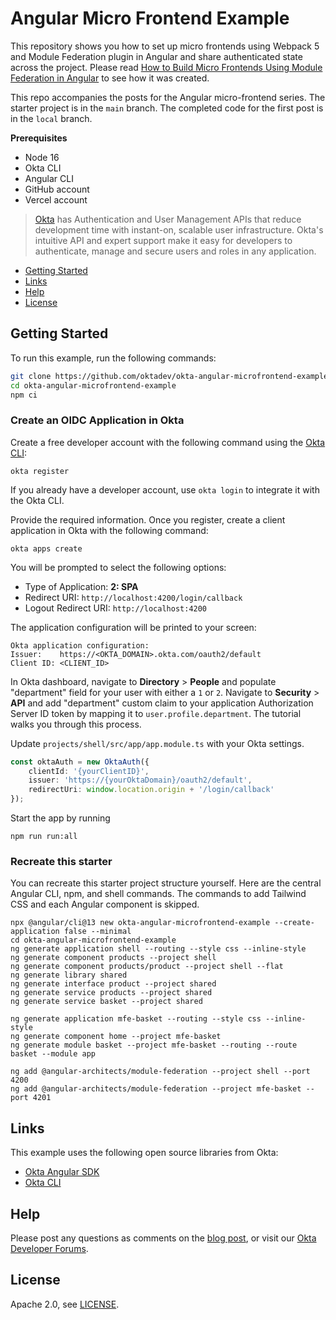 # Angular Micro Frontend Example

This repository shows you how to set up micro frontends using Webpack 5 and Module Federation plugin in Angular and share authenticated state across the project. Please read [How to Build Micro Frontends Using Module Federation in Angular][blog] to see how it was created.

This repo accompanies the posts for the Angular micro-frontend series. The starter project is in the `main` branch. The completed code for the first post is in the `local` branch.

**Prerequisites**

* Node 16
* Okta CLI
* Angular CLI
* GitHub account
* Vercel account

> [Okta](https://developer.okta.com/) has Authentication and User Management APIs that reduce development time with instant-on, scalable user infrastructure. Okta's intuitive API and expert support make it easy for developers to authenticate, manage and secure users and roles in any application.

* [Getting Started](#getting-started)
* [Links](#links)
* [Help](#help)
* [License](#license)

## Getting Started

To run this example, run the following commands:

```bash
git clone https://github.com/oktadev/okta-angular-microfrontend-example.git
cd okta-angular-microfrontend-example
npm ci
```

### Create an OIDC Application in Okta

Create a free developer account with the following command using the [Okta CLI](https://cli.okta.com):

```shell
okta register
```

If you already have a developer account, use `okta login` to integrate it with the Okta CLI.

Provide the required information. Once you register, create a client application in Okta with the following command:

```shell
okta apps create
```

You will be prompted to select the following options:
- Type of Application: **2: SPA**
- Redirect URI: `http://localhost:4200/login/callback`
- Logout Redirect URI: `http://localhost:4200`

The application configuration will be printed to your screen:

```shell
Okta application configuration:
Issuer:    https://<OKTA_DOMAIN>.okta.com/oauth2/default
Client ID: <CLIENT_ID>
```

In Okta dashboard, navigate to **Directory** > **People** and populate "department" field for your user with either a `1` or `2`. Navigate to **Security** > **API** and add "department" custom claim to your application Authorization Server ID token by mapping it to `user.profile.department`. The tutorial walks you through this process.

Update `projects/shell/src/app/app.module.ts` with your Okta settings.

```ts
const oktaAuth = new OktaAuth({
    clientId: '{yourClientID}',
    issuer: 'https://{yourOktaDomain}/oauth2/default',
    redirectUri: window.location.origin + '/login/callback'
});
```

Start the app by running

```shell
npm run run:all
```

### Recreate this starter

You can recreate this starter project structure yourself. Here are the central Angular CLI, npm, and shell commands. The commands to add Tailwind CSS and each Angular component is skipped.

```shell
npx @angular/cli@13 new okta-angular-microfrontend-example --create-application false --minimal
cd okta-angular-microfrontend-example
ng generate application shell --routing --style css --inline-style
ng generate component products --project shell
ng generate component products/product --project shell --flat
ng generate library shared
ng generate interface product --project shared
ng generate service products --project shared
ng generate service basket --project shared

ng generate application mfe-basket --routing --style css --inline-style
ng generate component home --project mfe-basket
ng generate module basket --project mfe-basket --routing --route basket --module app

ng add @angular-architects/module-federation --project shell --port 4200
ng add @angular-architects/module-federation --project mfe-basket --port 4201
```

## Links

This example uses the following open source libraries from Okta:

* [Okta Angular SDK](https://github.com/okta/okta-angular)
* [Okta CLI](https://github.com/okta/okta-cli)

## Help

Please post any questions as comments on the [blog post][blog], or visit our [Okta Developer Forums](https://devforum.okta.com/).

## License

Apache 2.0, see [LICENSE](LICENSE).

[blog]: https://developer.okta.com/blog
